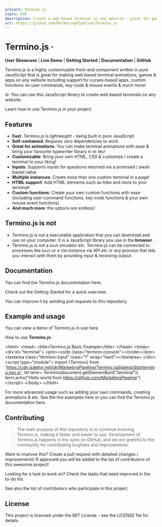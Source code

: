```yaml
---
project: Termino.js
stars: 630
description: Create a web based terminal on any website - great for games, animations and real world apps!
url: https://github.com/MarketingPipeline/Termino.js
---
```


Termino.js ·
============

**User Showcase** | **Live Demo** | **Getting Started** | **Documentation** | **GitHub**

Termino.js is a highly customizable front-end component written in pure JavaScript that is great for making web based terminal animations, games & apps on any website including support for curses-based apps, custom functions on user commands, key-code & mouse events & much more!

_ie:_ You can use this JavaScript library to create web based terminals on any website.

Learn how to use Termino.js in your project.

Features
--------

-   **Fast**: Termino.js is _lightweight_ - being built in pure JavaScript
-   **Self-contained**: Requires zero dependencies to work.
-   **Great for animations**: You can make terminal animations with ease & bring your favourite typewriter library in or etc!
-   **Customizable**: Bring your own HTML, CSS & customize / create a terminal to your liking!
-   **Inputs**: Supports inputs for questions returned via a promised / await based value
-   **Multiple instances**: Create more than one custom terminal in a page!
-   **HTML support**: Add HTML elements such as links and more to your terminal!
-   **Custom functions**: Create your own custom functions with ease (including user-command functions, key-code functions & your own mouse event functions)
-   **And much more**: the options are endless!

Termino.js is not
-----------------

-   Termino.js is not a executable application that you can download and use on your computer. It is a JavaScript library you use in the **browser**.
-   Termino.js is not a `bash` emulator etc. Termino.js can be connected to processes like `bash` or a `SSH` instance via API etc or any process that lets you interact with them by providing input & receiving output.

Documentation
-------------

You can find the Termino.js documentation here.

Check out the Getting Started for a quick overview.

You can improve it by sending pull requests to this repository.

Example and usage
-----------------

You can view a demo of Termino.js in use here.

How to use **_Termino.js_**:

<!doctype html\>
  <html\>
    <head\>
    <title\>Termino.js Basic Example</title\>
    </head\>
    <body\>
      <div id\="terminal"\>
      <pre\><code class\="termino-console"\></code\></pre\>
      <textarea class\="termino-input" rows\="1" wrap\="hard"\></textarea\>
      </div\>
      <script type\="module"\>
        import {Termino} from 'https://cdn.jsdelivr.net/gh/MarketingPipeline/Termino.js@latest/dist/termino.min.js';
        let term\= Termino(document.getElementById("terminal"))
        term.echo("Hello world from https://github.com/MarketingPipeline")
      </script\>
    </body\>
  </html\>

For more advanced usage such as adding your own commands, creating animations & etc. See the live examples here or you can find the Termino.js documentation here.

Contributing
------------

> The main purpose of this repository is to continue evolving Termino.js, making it faster and easier to use. Development of Termino.js happens in the open on GitHub, and we are grateful to the community for contributing bugfixes and improvements.

Want to improve this? Create a pull request with detailed changes / improvements! If approved you will be added to the list of contributors of this awesome project!

Looking for a task to work on? Check the tasks that need improved in the to-do list.

See also the list of contributors who participate in this project.

License
-------

This project is licensed under the MIT License - see the LICENSE file for details.
